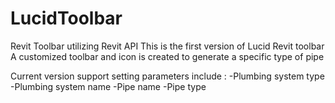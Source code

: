 # LucidToolbar
Revit Toolbar utilizing Revit API 
This is the first version of Lucid Revit toolbar 
A customized toolbar and icon is created to generate a specific type of pipe 

Current version support setting parameters include :
 -Plumbing system type 
 -Plumbing system name 
 -Pipe name 
 -Pipe type
